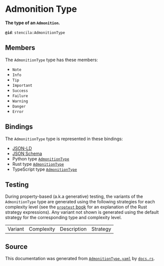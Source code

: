 # Admonition Type

**The type of an `Admonition`.**

**`@id`**: `stencila:AdmonitionType`

## Members

The `AdmonitionType` type has these members:

- `Note`
- `Info`
- `Tip`
- `Important`
- `Success`
- `Failure`
- `Warning`
- `Danger`
- `Error`

## Bindings

The `AdmonitionType` type is represented in these bindings:

- [JSON-LD](https://stencila.dev/AdmonitionType.jsonld)
- [JSON Schema](https://stencila.dev/AdmonitionType.schema.json)
- Python type [`AdmonitionType`](https://github.com/stencila/stencila/blob/main/python/python/stencila/types/admonition_type.py)
- Rust type [`AdmonitionType`](https://github.com/stencila/stencila/blob/main/rust/schema/src/types/admonition_type.rs)
- TypeScript type [`AdmonitionType`](https://github.com/stencila/stencila/blob/main/typescript/src/types/AdmonitionType.ts)

## Testing

During property-based (a.k.a generative) testing, the variants of the `AdmonitionType` type are generated using the following strategies for each complexity level (see the [`proptest` book](https://proptest-rs.github.io/proptest/) for an explanation of the Rust strategy expressions). Any variant not shown is generated using the default strategy for the corresponding type and complexity level.

|         |            |             |          |
| ------- | ---------- | ----------- | -------- |
| Variant | Complexity | Description | Strategy |

## Source

This documentation was generated from [`AdmonitionType.yaml`](https://github.com/stencila/stencila/blob/main/schema/AdmonitionType.yaml) by [`docs.rs`](https://github.com/stencila/stencila/blob/main/rust/schema-gen/src/docs.rs).